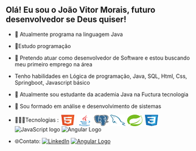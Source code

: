 ## Olá! Eu sou o João Vitor Morais, futuro desenvolvedor se Deus quiser!

- 🔭 Atualmente programa na linguagem Java
- 🌱Estudo programação
- 👯 Pretendo atuar como desenvolvedor de Software e estou buscando meu primeiro emprego na área
- Tenho habilidades en Lógica de programação, Java, SQL, Html, Css, Springboot, Javascript básico
- 🤔 Atualmente sou estudante da academia Java na Fuctura tecnologia
- 💬 Sou formado em análise e desenvolvimento de sistemas
- 🧑🏻‍💻Tecnologias : <img align="center" alt="Rafa-HTML" height="30" width="40" src="https://raw.githubusercontent.com/devicons/devicon/master/icons/html5/html5-original.svg">    <img align="center" alt="Rafa-Java" height="30" width="40" src="https://raw.githubusercontent.com/devicons/devicon/master/icons/java/java-original.svg">  <img align="center" alt="PostgreSQL" height="30" width="40" src="https://raw.githubusercontent.com/devicons/devicon/master/icons/postgresql/postgresql-original.svg">  <img align="center" alt="MySQL" height="30" width="40" src="https://raw.githubusercontent.com/devicons/devicon/master/icons/mysql/mysql-original.svg">  <img align="center" alt="Spring Boot" height="30" width="40" src="https://raw.githubusercontent.com/devicons/devicon/master/icons/spring/spring-original.svg">  <img align="center" alt="CSS3" height="30" width="40" src="https://raw.githubusercontent.com/devicons/devicon/master/icons/css3/css3-original.svg">  <img src="https://upload.wikimedia.org/wikipedia/commons/6/6a/JavaScript-logo.png" alt="JavaScript logo" width="40" height="40">  <img src="https://angular.io/assets/images/logos/angular/angular.png" alt="Angular Logo" width="200">




- 🌐Contato: [![LinkedIn](https://img.shields.io/badge/LinkedIn-blue?logo=linkedin&logoColor=white&style=for-the-badge)](https://www.linkedin.com/in/jo%C3%A3o-vitor-morais-4862112a7/)  <a href="mailto:joao.vpereira@a.ficr.edu.br">  ![Angular Logo](./assets/angular-logo.png)
    

</a>







         
          


